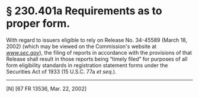 # § 230.401a   Requirements as to proper form.

With regard to issuers eligible to rely on Release No. 34-45589 (March 18, 2002) (which may be viewed on the Commission's website at *www.sec.gov*), the filing of reports in accordance with the provisions of that Release shall result in those reports being “timely filed” for purposes of all form eligibility standards in registration statement forms under the Securities Act of 1933 (15 U.S.C. 77a *et seq.*).



---

[N] [67 FR 13536, Mar. 22, 2002]




